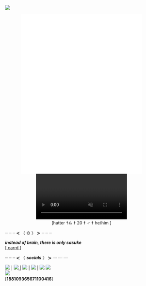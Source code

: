 <img align="center" src="https://i.imgur.com/Vrj7p8y.png">

<p align="center">
    <img align="center" src="/github-metrics.svg" alt="Metrics" width="400"><br>
    <video muted="" loop="" autoplay="" controls=""><source src="https://files.catbox.moe/pzou5a.mp4" type="video/webm">Your browser does not support the video tag</video><br>
    <a align="center" target="_blank" rel="noopener noreferrer">[</a>hatter <a target="_blank" rel="noopener noreferrer">☨</a>♎︎ <a target="_blank" rel="noopener noreferrer">☨</a>
    20 <a target="_blank" rel="noopener noreferrer">☨</a>
    ♂ <a target="_blank" rel="noopener noreferrer">☨</a>
    he/him <a align="center" target="_blank" rel="noopener noreferrer">]</a>
    <p></p>
    <p>┈     ┈     ┈     ⋞ 〈 <a align="center" target="_blank" rel="noopener noreferrer">⏣</a>
    〉 ⋟     ┈     ┈     ┈</p>
    <p><strong><em>instead of brain, there is only sasuke</em></strong><br>[<a align="center" href="https://hattvr.carrd.co/" rel="noopener noreferrer" target="_blank"> carrd </a>
    ]</p>
    <p>┈     ┈     ┈     ⋞ 〈 <a target="_blank" rel="noopener noreferrer"><strong><em>socials</em></strong></a>
    〉 ⋟     ┈     ┈     ┈</p>
    <a href="https://open.spotify.com/user/onp0rztbozts40r6zn052fqs9"> <img src="https://cdn.iconscout.com/icon/free/png-512/spotify-11-432546.png" width="15"></a>
    | <a href="https://twitter.com/hattvr"><img src="https://i.imgur.com/TkLujRc.png" width="15"> </a>
    | <a href="https://discord.com/invite/6cDYfvpUZB"><img src="https://i.imgur.com/9tWKQD4.png" width="15"></a>
    | <a href="https://www.instagram.com/hattvr/"><img src="https://i.imgur.com/xmmOcyn.png" width="15"></a>
    | <a href="https://www.behance.net/hattvr"><img src="https://cdn.iconscout.com/icon/free/png-256/behance-2506762-2100662.png" width="15"></a>
    <img src="https://i.imgur.com/YhAXs3d.png" width=""><br>
    <img src="https://discord.c99.nl/widget/theme-2/188109365671100416.png" width=""><br>
    <a>[</a><strong>188109365671100416</strong><a>]</a>
</p>
